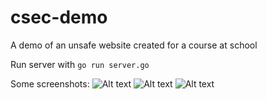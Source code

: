 # csec-demo
A demo of an unsafe website created for a course at school

Run server with `go run server.go`

Some screenshots:
![Alt text](/screnshots/screen1.jpg?raw=true "Screenshot 1")
![Alt text](/screnshots/screen1.jpg?raw=true "Screenshot 2")
![Alt text](/screnshots/screen1.jpg?raw=true "Screenshot 3")
